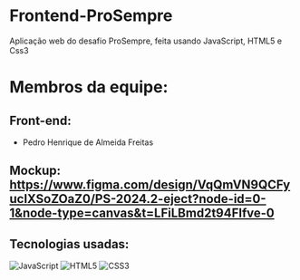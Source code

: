 # Frontend-ProSempre
Aplicação web do desafio ProSempre, feita usando JavaScript, HTML5 e Css3

# Membros da equipe:
## Front-end: 
- Pedro Henrique de Almeida Freitas

## Mockup: https://www.figma.com/design/VqQmVN9QCFyucIXSoZOaZ0/PS-2024.2-eject?node-id=0-1&node-type=canvas&t=LFiLBmd2t94FIfve-0

## Tecnologias usadas: 
![JavaScript](https://img.shields.io/badge/javascript-%23323330.svg?style=for-the-badge&logo=javascript&logoColor=%23F7DF1E)
![HTML5](https://img.shields.io/badge/html5-%23E34F26.svg?style=for-the-badge&logo=html5&logoColor=white)
![CSS3](https://img.shields.io/badge/css3-%231572B6.svg?style=for-the-badge&logo=css3&logoColor=white)
